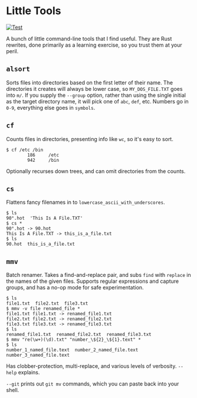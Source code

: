 # Little Tools

[![Test](https://github.com/snltd/little_tools/actions/workflows/test.yml/badge.svg)](https://github.com/snltd/little_tools/actions/workflows/test.yml)

A bunch of little command-line tools that I find useful. They are Rust rewrites,
done primarily as a learning exercise, so you trust them at your peril.

## `alsort`

Sorts files into directories based on the first letter of their name. The
directories it creates will always be lower case, so `MY_DOS_FILE.TXT` goes into
`m/`. If you supply the `--group` option, rather than using the single initial
as the target directory name, it will pick one of `abc`, `def`, etc. Numbers go
in `0-9`, everything else goes in `symbols`.

## `cf`

Counts files in directories, presenting info like `wc`, so it's easy to sort.

```
$ cf /etc /bin
        186     /etc
        942     /bin
```

Optionally recurses down trees, and can omit directories from the counts.

## `cs`

Flattens fancy filenames in to `lowercase_ascii_with_underscores`.

```
$ ls
90°.hot  'This Is A File.TXT'
$ cs *
90°.hot -> 90.hot
This Is A File.TXT -> this_is_a_file.txt
$ ls
90.hot  this_is_a_file.txt
```

## `mmv`

Batch renamer. Takes a find-and-replace pair, and subs `find` with `replace` in
the names of the given files. Supports regular expressions and capture groups,
and has a no-op mode for safe experimentation.

```
$ ls
file1.txt  file2.txt  file3.txt
$ mmv -v file renamed_file *
file1.txt file1.txt -> renamed_file1.txt
file2.txt file2.txt -> renamed_file2.txt
file3.txt file3.txt -> renamed_file3.txt
$ ls
renamed_file1.txt  renamed_file2.txt  renamed_file3.txt
$ mmv "re(\w+)(\d).txt" "number_\${2}_\${1}.text" *
$ ls
number_1_named_file.text  number_2_named_file.text  number_3_named_file.text
```

Has clobber-protection, multi-replace, and various levels of verbosity. `--help`
explains.

`--git` prints out `git mv` commands, which you can paste back into your shell.
